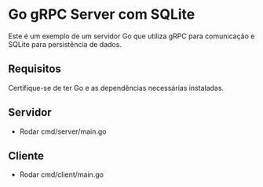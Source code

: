 # Go gRPC Server com SQLite

Este é um exemplo de um servidor Go que utiliza gRPC para comunicação e SQLite para persistência de dados.

## Requisitos

Certifique-se de ter Go e as dependências necessárias instaladas.

## Servidor

- Rodar cmd/server/main.go

## Cliente

- Rodar cmd/client/main.go
